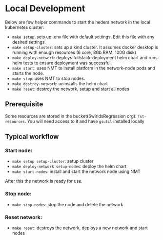 # Local Development
Below are few helper commands to start the hedera network in the local kubernetes cluster:

- `make setup`: sets up .env file with default settings. Edit this file with any desired settings.
- `make setup-cluster`: sets up a kind cluster. It assumes docker desktop is running with enough resources (6 core, 8Gb RAM, 100G disk)
- `make deploy-network`: deploys fullstack-deployment helm chart and runs helm tests to ensure deployment was successful.
- `make start`: uses NMT to install platform in the network-node pods and starts the node.
- `make stop`: uses NMT to stop nodes.
- `make destroy-network`: uninstalls the helm chart
- `make reset`: destroy the network, setup and start all nodes
## Prerequisite
Some resources are stored in the bucket(SwirldsRegression org): `fst-resources`. 
You will need access to it and have `gsutil` installed locally

## Typical workflow

### Start node:
  - `make setup setup-cluster`: setup cluster
  - `make deploy-network setup-nodes`: deploy the helm chart
  - `make start-nodes`: install and start the network node using NMT

After this the network is ready for use.

### Stop node:
- `make stop-nodes`: stop the node and delete the network

### Reset network:
- `make reset`: destroys the network, deploys a new network and start nodes
